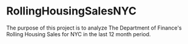 # RollingHousingSalesNYC
The purpose of this project is to analyze The Department of Finance's Rolling Housing Sales for NYC in the last 12 month period.
